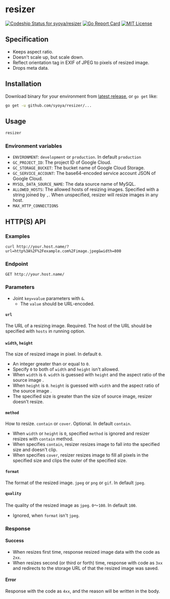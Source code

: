 # resizer

[ ![Codeship Status for syoya/resizer](https://app.codeship.com/projects/92195530-f76b-0134-35bd-0ae7ee10c8ce/status?branch=master)](https://app.codeship.com/projects/210709) [![Go Report Card](https://goreportcard.com/badge/github.com/syoya/resizer)](https://goreportcard.com/report/github.com/syoya/resizer) [![MIT License](http://img.shields.io/badge/license-MIT-blue.svg?style=flat)](LICENSE)

## Specification

- Keeps aspect ratio.
- Doesn't scale up, but scale down.
- Reflect orientation tag in EXIF of JPEG to pixels of resized image.
- Drops meta data.

## Installation

Download binary for your environment from [latest release](https://github.com/syoya/resizer/releases/latest), or `go get` like:

```bash
go get -u github.com/syoya/resizer/...
```

## Usage

```bash
resizer
```

### Environment variables

- `ENVIRONMENT`: `development` or `production`. In default `production`
- `GC_PROJECT_ID`: The project ID of Google Cloud.
- `GC_STORAGE_BUCKET`: The bucket name of Google Cloud Storage.
- `GC_SERVICE_ACCOUNT`: The base64-encoded service account JSON of Google Cloud.
- `MYSQL_DATA_SOURCE_NAME`: The data source name of MySQL.
- `ALLOWED_HOSTS`: The allowed hosts of resizing images. Specified with a string joined by `,`. When unspecified, resizer will resize images in any host.
- `MAX_HTTP_CONNECTIONS`

## HTTP(S) API

### Examples

```http:HTTPRequest
curl http://your.host.name/?url=http%3A%2F%2Fexample.com%2Fimage.jpeg&width=800
```

### Endpoint

```http:Endpoint
GET http://your.host.name/
```

### Parameters

- Joint `key=value` parameters with `&`.
  - The `value` should be URL-encoded.

#### `url`

The URL of a resizing image. Required.
The host of the URL should be specified with `hosts` in running option.

#### `width`, `height`

The size of resized image in pixel. In default `0`.

- An integer greater than or equal to `0`.
- Specify `0` to both of `width` and `height` isn't allowed.
- When `width` is `0`. `width` is guessed with `height` and the aspect ratio of the source image .
- When `height` is `0`. `height` is guessed with `width` and the aspect ratio of the source image .
- The specified size is greater than the size of source image, resizer doesn't resize.

#### `method`

How to resize. `contain` or `cover`. Optional. In default `contain`.

- When `width` or `height` is `0`, specified `method` is ignored and resizer resizes with `contain` method.
- When specifies `contain`, resizer resizes image to fall into the specified size and doesn't clip.
- When specifies `cover`, resizer resizes image to fill all pixels in the specified size and clips the outer of the specified size.

#### `format`

The format of the resized image. `jpeg` or `png` or `gif`. In default `jpeg`.

#### `quality`

The quality of the resized image as `jpeg`. `0`〜`100`. In default `100`.

- Ignored, when `format` isn't `jpeg`.

### Response

#### Success

- When resizes first time, response resized image data with the code as `2xx`.
- When resizes second (or third or forth) time, response with code as `3xx` and redirects to the storage URL of that the resized image was saved.

#### Error

Response with the code as `4xx`, and the reason will be written in the body.
